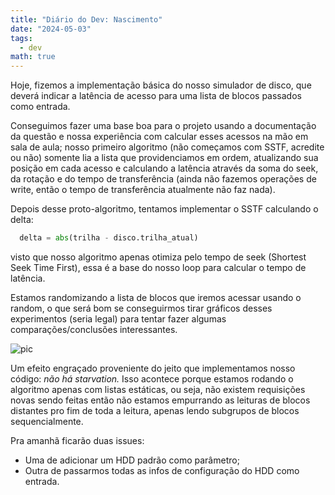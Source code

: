 ```yaml
---
title: "Diário do Dev: Nascimento"
date: "2024-05-03"
tags:
  - dev
math: true
---
```


Hoje, fizemos a implementação básica do nosso simulador de disco, que deverá indicar a latência de acesso para uma lista de blocos passados como entrada.

Conseguimos fazer uma base boa para o projeto usando a documentação da questão e nossa experiência com calcular esses acessos na mão em sala de aula;
nosso primeiro algoritmo (não começamos com SSTF, acredite ou não) somente lia a lista que providenciamos em ordem, atualizando sua posição em cada
acesso e calculando a latência através da soma do seek, da rotação e do tempo de transferência (ainda não fazemos operações de write, então o tempo
de transferência atualmente não faz nada).

Depois desse proto-algoritmo, tentamos implementar o SSTF calculando o delta:
```python
  delta = abs(trilha - disco.trilha_atual)
```
visto que nosso algoritmo apenas otimiza pelo tempo de seek (Shortest Seek Time First), essa é a base do nosso loop para calcular o tempo de latência.

Estamos randomizando a lista de blocos que iremos acessar usando o random, o que será bom se conseguirmos tirar gráficos desses experimentos (seria legal)
para tentar fazer algumas comparações/conclusões interessantes.

![pic](/documentacao-so/pic.png)

Um efeito engraçado proveniente do jeito que implementamos nosso código: *não há starvation.* Isso acontece porque estamos rodando o algoritmo apenas com
listas estáticas, ou seja, não existem requisições novas sendo feitas então não estamos empurrando as leituras de blocos distantes pro fim de toda a
leitura, apenas lendo subgrupos de blocos sequencialmente.

Pra amanhã ficarão duas issues:
- Uma de adicionar um HDD padrão como parâmetro;
- Outra de passarmos todas as infos de configuração do HDD como entrada.
